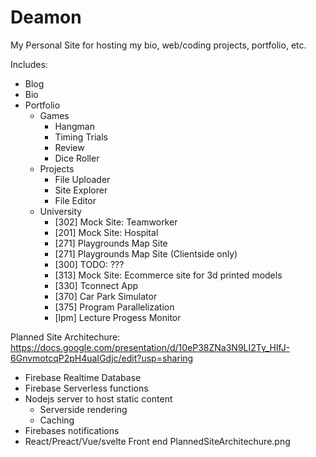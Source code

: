 Deamon
======

My Personal Site for hosting my bio, web/coding projects, portfolio, etc.

Includes:
 - Blog
 - Bio
 - Portfolio
   - Games
     - Hangman
     - Timing Trials
     - Review
     - Dice Roller
   - Projects
     - File Uploader
     - Site Explorer
     - File Editor
   - University
     - [302] Mock Site: Teamworker
     - [201] Mock Site: Hospital
     - [271] Playgrounds Map Site
     - [271] Playgrounds Map Site (Clientside only)
     - [300] TODO: ???
     - [313] Mock Site: Ecommerce site for 3d printed models
     - [330] Tconnect App
     - [370] Car Park Simulator
     - [375] Program Parallelization
     - [lpm] Lecture Progess Monitor

Planned Site Architechure:
https://docs.google.com/presentation/d/10eP38ZNa3N9LI2Ty_HlfJ-6GnvmotcqP2pH4uaIGdjc/edit?usp=sharing
 - Firebase Realtime Database
 - Firebase Serverless functions
 - Nodejs server to host static content
   - Serverside rendering
   - Caching
 - Firebases notifications
 - React/Preact/Vue/svelte Front end
 PlannedSiteArchitechure.png

 
